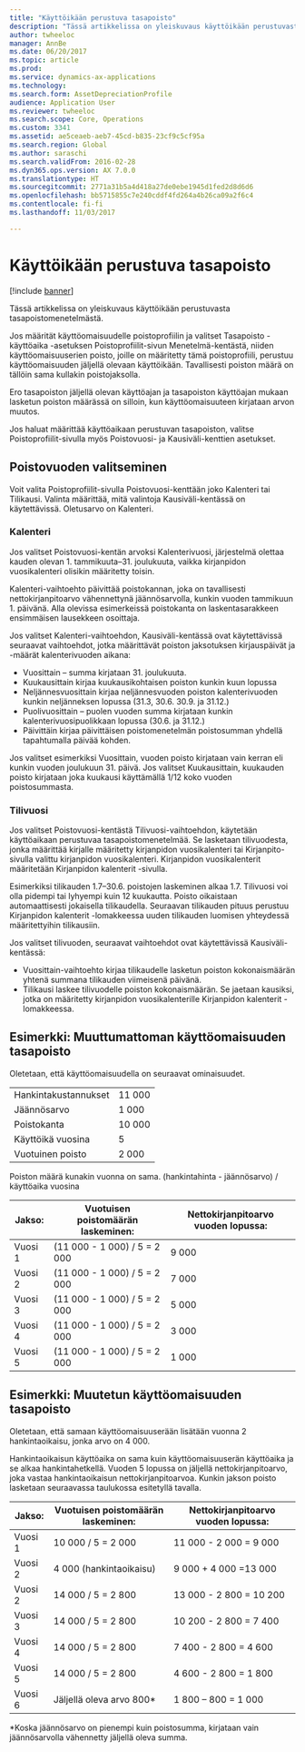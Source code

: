 ```yaml
---
title: "Käyttöikään perustuva tasapoisto"
description: "Tässä artikkelissa on yleiskuvaus käyttöikään perustuvasta tasapoistomenetelmästä."
author: twheeloc
manager: AnnBe
ms.date: 06/20/2017
ms.topic: article
ms.prod: 
ms.service: dynamics-ax-applications
ms.technology: 
ms.search.form: AssetDepreciationProfile
audience: Application User
ms.reviewer: twheeloc
ms.search.scope: Core, Operations
ms.custom: 3341
ms.assetid: ae5ceaeb-aeb7-45cd-b835-23cf9c5cf95a
ms.search.region: Global
ms.author: saraschi
ms.search.validFrom: 2016-02-28
ms.dyn365.ops.version: AX 7.0.0
ms.translationtype: HT
ms.sourcegitcommit: 2771a31b5a4d418a27de0ebe1945d1fed2d8d6d6
ms.openlocfilehash: bb5715855c7e240cddf4fd264a4b26ca09a2f6c4
ms.contentlocale: fi-fi
ms.lasthandoff: 11/03/2017

---
```


# <a name="straight-line-service-life-depreciation"></a>Käyttöikään perustuva tasapoisto

[!include [banner](../includes/banner.md)]

Tässä artikkelissa on yleiskuvaus käyttöikään perustuvasta tasapoistomenetelmästä.

Jos määrität käyttöomaisuudelle poistoprofiilin ja valitset Tasapoisto - käyttöaika -asetuksen Poistoprofiilit-sivun Menetelmä-kentästä, niiden käyttöomaisuuserien poisto, joille on määritetty tämä poistoprofiili, perustuu käyttöomaisuuden jäljellä olevaan käyttöikään. Tavallisesti poiston määrä on tällöin sama kullakin poistojaksolla. 

Ero tasapoiston jäljellä olevan käyttöajan ja tasapoiston käyttöajan mukaan lasketun poiston määrässä on silloin, kun käyttöomaisuuteen kirjataan arvon muutos. 

Jos haluat määrittää käyttöaikaan perustuvan tasapoiston, valitse Poistoprofiilit-sivulla myös Poistovuosi- ja Kausiväli-kenttien asetukset.

## <a name="select-a-depreciation-year"></a>Poistovuoden valitseminen
Voit valita Poistoprofiilit-sivulla Poistovuosi-kenttään joko Kalenteri tai Tilikausi. Valinta määrittää, mitä valintoja Kausiväli-kentässä on käytettävissä. Oletusarvo on Kalenteri.

### <a name="calendar"></a>Kalenteri

Jos valitset Poistovuosi-kentän arvoksi Kalenterivuosi, järjestelmä olettaa kauden olevan 1. tammikuuta–31. joulukuuta, vaikka kirjanpidon vuosikalenteri olisikin määritetty toisin. 

Kalenteri-vaihtoehto päivittää poistokannan, joka on tavallisesti nettokirjanpitoarvo vähennettynä jäännösarvolla, kunkin vuoden tammikuun 1. päivänä. Alla olevissa esimerkeissä poistokanta on laskentasarakkeen ensimmäisen lausekkeen osoittaja. 

Jos valitset Kalenteri-vaihtoehdon, Kausiväli-kentässä ovat käytettävissä seuraavat vaihtoehdot, jotka määrittävät poiston jaksotuksen kirjauspäivät ja -määrät kalenterivuoden aikana:
-   Vuosittain – summa kirjataan 31. joulukuuta.
-   Kuukausittain kirjaa kuukausikohtaisen poiston kunkin kuun lopussa
-   Neljännesvuosittain kirjaa neljännesvuoden poiston kalenterivuoden kunkin neljänneksen lopussa (31.3, 30.6. 30.9. ja 31.12.)
-   Puolivuosittain – puolen vuoden summa kirjataan kunkin kalenterivuosipuolikkaan lopussa (30.6. ja 31.12.)
-   Päivittäin kirjaa päivittäisen poistomenetelmän poistosumman yhdellä tapahtumalla päivää kohden.

Jos valitset esimerkiksi Vuosittain, vuoden poisto kirjataan vain kerran eli kunkin vuoden joulukuun 31. päivä. Jos valitset Kuukausittain, kuukauden poisto kirjataan joka kuukausi käyttämällä 1/12 koko vuoden poistosummasta.

### <a name="fiscal"></a>Tilivuosi

Jos valitset Poistovuosi-kentästä Tilivuosi-vaihtoehdon, käytetään käyttöaikaan perustuvaa tasapoistomenetelmää. Se lasketaan tilivuodesta, jonka määrittää kirjalle määritetty kirjanpidon vuosikalenteri tai Kirjanpito-sivulla valittu kirjanpidon vuosikalenteri. Kirjanpidon vuosikalenterit määritetään Kirjanpidon kalenterit -sivulla.

Esimerkiksi tilikauden 1.7–30.6. poistojen laskeminen alkaa 1.7. Tilivuosi voi olla pidempi tai lyhyempi kuin 12 kuukautta. Poisto oikaistaan automaattisesti jokaisella tilikaudella. Seuraavan tilikauden pituus perustuu Kirjanpidon kalenterit -lomakkeessa uuden tilikauden luomisen yhteydessä määritettyihin tilikausiin. 

Jos valitset tilivuoden, seuraavat vaihtoehdot ovat käytettävissä Kausiväli-kentässä:
-   Vuosittain-vaihtoehto kirjaa tilikaudelle lasketun poiston kokonaismäärän yhtenä summana tilikauden viimeisenä päivänä.
-   Tilikausi laskee tilivuodelle poiston kokonaismäärän. Se jaetaan kausiksi, jotka on määritetty kirjanpidon vuosikalenterille Kirjanpidon kalenterit -lomakkeessa.

## <a name="example-straight-line-depreciation-of-an-unchanged-fixed-asset"></a>Esimerkki: Muuttumattoman käyttöomaisuuden tasapoisto
Oletetaan, että käyttöomaisuudella on seuraavat ominaisuudet.

|                     |        |
|---------------------|--------|
| Hankintakustannukset    | 11 000 |
| Jäännösarvo       | 1 000  |
| Poistokanta   | 10 000 |
| Käyttöikä vuosina  | 5      |
| Vuotuinen poisto | 2 000  |

Poiston määrä kunakin vuonna on sama. (hankintahinta - jäännösarvo) / käyttöaika vuosina

| Jakso: | Vuotuisen poistomäärän laskeminen: | Nettokirjanpitoarvo vuoden lopussa: |
|--------|-------------------------------------------|---------------------------------------|
| Vuosi 1 | (11 000 - 1 000) / 5 = 2 000              | 9 000                                 |
| Vuosi 2 | (11 000 - 1 000) / 5 = 2 000              | 7 000                                 |
| Vuosi 3 | (11 000 - 1 000) / 5 = 2 000              | 5 000                                 |
| Vuosi 4 | (11 000 - 1 000) / 5 = 2 000              | 3 000                                 |
| Vuosi 5 | (11 000 - 1 000) / 5 = 2 000              | 1 000                                 |

## <a name="example-straight-line-depreciation-of-a-modified-fixed-asset"></a> Esimerkki: Muutetun käyttöomaisuuden tasapoisto

Oletetaan, että samaan käyttöomaisuuserään lisätään vuonna 2 hankintaoikaisu, jonka arvo on 4 000. 

Hankintaoikaisun käyttöaika on sama kuin käyttöomaisuuserän käyttöaika ja se alkaa hankintahetkellä. Vuoden 5 lopussa on jäljellä nettokirjanpitoarvo, joka vastaa hankintaoikaisun nettokirjanpitoarvoa. Kunkin jakson poisto lasketaan seuraavassa taulukossa esitetyllä tavalla.

| Jakso: | Vuotuisen poistomäärän laskeminen: | Nettokirjanpitoarvo vuoden lopussa: |
|--------|-------------------------------------------|---------------------------------------|
| Vuosi 1 | 10 000 / 5 = 2 000                        | 11 000 - 2 000 = 9 000                |
| Vuosi 2 | 4 000 (hankintaoikaisu)            | 9 000 + 4 000 =13 000                 |
| Vuosi 2 | 14 000 / 5 = 2 800                        | 13 000 - 2 800 = 10 200               |
| Vuosi 3 | 14 000 / 5 = 2 800                        | 10 200 - 2 800 = 7 400                |
| Vuosi 4 | 14 000 / 5 = 2 800                        | 7 400 - 2 800 = 4 600                 |
| Vuosi 5 | 14 000 / 5 = 2 800                        | 4 600 - 2 800 = 1 800                 |
| Vuosi 6 | Jäljellä oleva arvo 800\*                           | 1 800 – 800 = 1 000                   |

\*Koska jäännösarvo on pienempi kuin poistosumma, kirjataan vain jäännösarvolla vähennetty jäljellä oleva summa.






